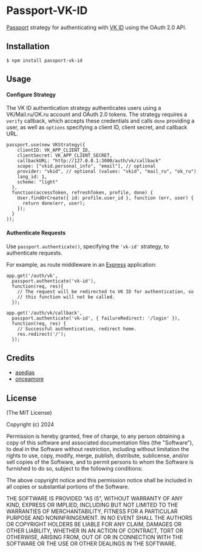 # Passport-VK-ID

[Passport](http://passportjs.org/) strategy for authenticating with [VK ID](https://id.vk.com/about/business/go/docs/ru/vkid/latest/methods)
using the OAuth 2.0 API.

## Installation

    $ npm install passport-vk-id

## Usage

#### Configure Strategy

The VK ID authentication strategy authenticates users using a VK/Mail.ru/OK.ru
account and OAuth 2.0 tokens.  The strategy requires a `verify` callback, which
accepts these credentials and calls `done` providing a user, as well as
`options` specifying a client ID, client secret, and callback URL.

    passport.use(new VKStrategy({
        clientID: VK_APP_CLIENT_ID,
        clientSecret: VK_APP_CLIENT_SECRET,
        callbackURL: "http://127.0.0.1:3000/auth/vk/callback"
        scope: ["vkid.personal_info", "email"], // optional
        provider: "vkid", // optional (values: "vkid", "mail_ru", "ok_ru") 
        lang_id: 1,
        scheme: "light"
      },
      function(accessToken, refreshToken, profile, done) {
        User.findOrCreate({ id: profile.user_id }, function (err, user) {
          return done(err, user);
        });
      }
    ));

#### Authenticate Requests

Use `passport.authenticate()`, specifying the `'vk-id'` strategy, to
authenticate requests.

For example, as route middleware in an [Express](http://expressjs.com/)
application:

    app.get('/auth/vk',
      passport.authenticate('vk-id'),
      function(req, res){
        // The request will be redirected to VK ID for authentication, so
        // this function will not be called.
      });

    app.get('/auth/vk/callback', 
      passport.authenticate('vk-id', { failureRedirect: '/login' }),
      function(req, res) {
        // Successful authentication, redirect home.
        res.redirect('/');
      });

## Credits

  - [asedias](http://github.com/asedias)
  - [onceamore](http://github.com/onceamore)

## License

(The MIT License)

Copyright (c) 2024

Permission is hereby granted, free of charge, to any person obtaining a copy of
this software and associated documentation files (the "Software"), to deal in
the Software without restriction, including without limitation the rights to
use, copy, modify, merge, publish, distribute, sublicense, and/or sell copies of
the Software, and to permit persons to whom the Software is furnished to do so,
subject to the following conditions:

The above copyright notice and this permission notice shall be included in all
copies or substantial portions of the Software.

THE SOFTWARE IS PROVIDED "AS IS", WITHOUT WARRANTY OF ANY KIND, EXPRESS OR
IMPLIED, INCLUDING BUT NOT LIMITED TO THE WARRANTIES OF MERCHANTABILITY, FITNESS
FOR A PARTICULAR PURPOSE AND NONINFRINGEMENT. IN NO EVENT SHALL THE AUTHORS OR
COPYRIGHT HOLDERS BE LIABLE FOR ANY CLAIM, DAMAGES OR OTHER LIABILITY, WHETHER
IN AN ACTION OF CONTRACT, TORT OR OTHERWISE, ARISING FROM, OUT OF OR IN
CONNECTION WITH THE SOFTWARE OR THE USE OR OTHER DEALINGS IN THE SOFTWARE.
